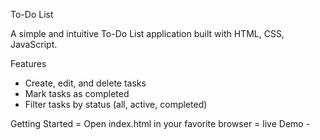 To-Do List

A simple and intuitive To-Do List application built with  HTML, CSS, JavaScript.

Features

- Create, edit, and delete tasks
- Mark tasks as completed
- Filter tasks by status (all, active, completed)

Getting Started
= Open index.html in your favorite browser
= live Demo -

